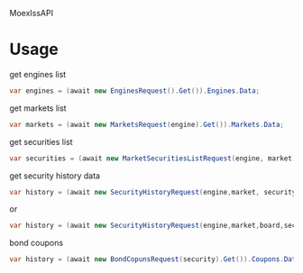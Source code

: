 MoexIssAPI

# Usage

get engines list

```csharp
var engines = (await new EnginesRequest().Get()).Engines.Data;
```

get markets list

```csharp
var markets = (await new MarketsRequest(engine).Get()).Markets.Data;
```

get securities list

```csharp
var securities = (await new MarketSecuritiesListRequest(engine, market).Get()).Securities.Data;
```

get security history data

```csharp
var history = (await new SecurityHistoryRequest(engine,market, security).Get()).Object.Data;
```
or 

```csharp
var history = (await new SecurityHistoryRequest(engine,market,board,security).Get()).Object.Data;
```
bond coupons

```csharp
var history = (await new BondCopunsRequest(security).Get()).Coupons.Data;
```
